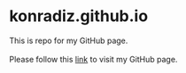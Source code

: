# konradiz.github.io
This is repo for my GitHub page.
<br/><br>
Please follow this [link](https://konradiz.github.io/) to visit my GitHub page.
